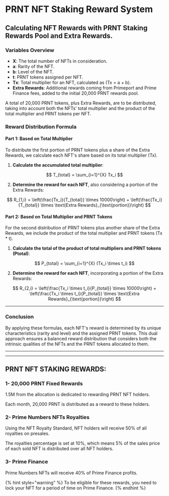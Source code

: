 # PRNT NFT Staking Reward System

## Calculating NFT Rewards with PRNT Staking Rewards Pool and Extra Rewards.

### Variables Overview

* **X**: The total number of NFTs in consideration.
* **a**: Rarity of the NFT.
* **b**: Level of the NFT.
* **t**: PRNT tokens assigned per NFT.
* **Tx**: Total multiplier for an NFT, calculated as (Tx = a + b).
* **Extra Rewards**: Additional rewards coming from Primeport and Prime Finance fees, added to the initial 20,000 PRNT rewards pool.

A total of 20,000 PRNT tokens, plus Extra Rewards, are to be distributed, taking into account both the NFTs' total multiplier and the product of the total multiplier and PRNT tokens per NFT.

### Reward Distribution Formula

#### Part 1: Based on Total Multiplier

To distribute the first portion of PRNT tokens plus a share of the Extra Rewards, we calculate each NFT's share based on its total multiplier (Tx).

1. **Calculate the accumulated total multiplier**:

$$
T_{total} = \sum_{i=1}^{X} Tx_i
$$

2. **Determine the reward for each NFT**, also considering a portion of the Extra Rewards:

$$
R_{1,i} = \left(\frac{Tx_i}{T_{total}} \times 10000\right) + \left(\frac{Tx_i}{T_{total}} \times \text{Extra Rewards}_{\text{portion}}\right)
$$

#### Part 2: Based on Total Multiplier and PRNT Tokens

For the second distribution of PRNT tokens plus another share of the Extra Rewards, we include the product of the total multiplier and PRNT tokens (Tx \* t).

1. **Calculate the total of the product of total multipliers and PRNT tokens (Ptotal)**:

$$
P_{total} = \sum_{i=1}^{X} (Tx_i \times t_i)
$$

2. **Determine the reward for each NFT**, incorporating a portion of the Extra Rewards:

$$
R_{2,i} = \left(\frac{Tx_i \times t_i}{P_{total}} \times 10000\right) + \left(\frac{Tx_i \times t_i}{P_{total}} \times \text{Extra Rewards}_{\text{portion}}\right)
$$

***

### Conclusion

By applying these formulas, each NFT's reward is determined by its unique characteristics (rarity and level) and the assigned PRNT tokens. This dual approach ensures a balanced reward distribution that considers both the intrinsic qualities of the NFTs and the PRNT tokens allocated to them.

***

***

## PRNT NFT STAKING REWARDS: <a href="#b642" id="b642"></a>

### 1- 20,000 PRNT Fixed Rewards

1.5M from the allocation is dedicated to rewarding PRNT NFT holders.&#x20;

Each month, 20,000 PRNT is distributed as a reward to these holders.

### 2- Prime Numbers NFTs Royalties <a href="#id-6649" id="id-6649"></a>

Using the NFT Royalty Standard, NFT holders will receive 50% of all royalties on presales.

The royalties percentage is set at 10%, which means 5% of the sales price of each sold NFT is distributed over all NFT holders.

### 3- Prime Finance <a href="#id-7896" id="id-7896"></a>

Prime Numbers NFTs will receive 40% of Prime Finance profits.&#x20;

{% hint style="warning" %}
To be eligible for these rewards, you need to lock your NFT for a period of time on Prime Finance.
{% endhint %}



